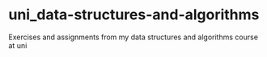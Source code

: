 # uni_data-structures-and-algorithms
Exercises and assignments from my data structures and algorithms course at uni
